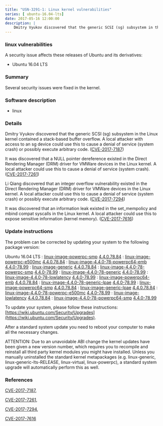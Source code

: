 ```yaml
---
title: "USN-3291-1: Linux kernel vulnerabilities"
series: [ ubuntu-16.04-lts]
date: 2017-05-16 12:00:00
description: |
    Dmitry Vyukov discovered that the generic SCSI (sg) subsystem in the Linux kernel contained a stack-based buffer overflow. A local attacker with access to an sg device could use this to cause a denial of service (system crash) or possibly execute arbitrary code. ([CVE-2017-7187](http://people.ubuntu.com/~ubuntu-security/cve/CVE-2017-7187))
--- 
```

 
### linux vulnerabilities

A security issue affects these releases of Ubuntu and its derivatives:

* Ubuntu 16.04 LTS

### Summary

Several security issues were fixed in the kernel. 

### Software description

* linux 

### Details

Dmitry Vyukov discovered that the generic SCSI (sg) subsystem in the Linux kernel contained a stack-based buffer overflow. A local attacker with access to an sg device could use this to cause a denial of service (system crash) or possibly execute arbitrary code. ([CVE-2017-7187](http://people.ubuntu.com/~ubuntu-security/cve/CVE-2017-7187))

It was discovered that a NULL pointer dereference existed in the Direct Rendering Manager (DRM) driver for VMWare devices in the Linux kernel. A local attacker could use this to cause a denial of service (system crash). ([CVE-2017-7261](http://people.ubuntu.com/~ubuntu-security/cve/CVE-2017-7261))

Li Qiang discovered that an integer overflow vulnerability existed in the Direct Rendering Manager (DRM) driver for VMWare devices in the Linux kernel. A local attacker could use this to cause a denial of service (system crash) or possibly execute arbitrary code. ([CVE-2017-7294](http://people.ubuntu.com/~ubuntu-security/cve/CVE-2017-7294))

It was discovered that an information leak existed in the set_mempolicy and mbind compat syscalls in the Linux kernel. A local attacker could use this to expose sensitive information (kernel memory). ([CVE-2017-7616](http://people.ubuntu.com/~ubuntu-security/cve/CVE-2017-7616)) 

### Update instructions

The problem can be corrected by updating your system to the following package version:

Ubuntu 16.04 LTS
 : [linux-image-powerpc-smp](https://launchpad.net/ubuntu/+source/linux) <span> [4.4.0.78.84](https://launchpad.net/ubuntu/+source/linux/4.4.0-78.99) </span> 
 : [linux-image-powerpc-e500mc](https://launchpad.net/ubuntu/+source/linux) <span> [4.4.0.78.84](https://launchpad.net/ubuntu/+source/linux/4.4.0-78.99) </span> 
 : [linux-image-4.4.0-78-powerpc64-emb](https://launchpad.net/ubuntu/+source/linux) <span> [4.4.0-78.99](https://launchpad.net/ubuntu/+source/linux/4.4.0-78.99) </span> 
 : [linux-image-generic](https://launchpad.net/ubuntu/+source/linux) <span> [4.4.0.78.84](https://launchpad.net/ubuntu/+source/linux/4.4.0-78.99) </span> 
 : [linux-image-4.4.0-78-powerpc-smp](https://launchpad.net/ubuntu/+source/linux) <span> [4.4.0-78.99](https://launchpad.net/ubuntu/+source/linux/4.4.0-78.99) </span> 
 : [linux-image-4.4.0-78-generic](https://launchpad.net/ubuntu/+source/linux) <span> [4.4.0-78.99](https://launchpad.net/ubuntu/+source/linux/4.4.0-78.99) </span> 
 : [linux-image-4.4.0-78-lowlatency](https://launchpad.net/ubuntu/+source/linux) <span> [4.4.0-78.99](https://launchpad.net/ubuntu/+source/linux/4.4.0-78.99) </span> 
 : [linux-image-powerpc64-emb](https://launchpad.net/ubuntu/+source/linux) <span> [4.4.0.78.84](https://launchpad.net/ubuntu/+source/linux/4.4.0-78.99) </span> 
 : [linux-image-4.4.0-78-generic-lpae](https://launchpad.net/ubuntu/+source/linux) <span> [4.4.0-78.99](https://launchpad.net/ubuntu/+source/linux/4.4.0-78.99) </span> 
 : [linux-image-powerpc64-smp](https://launchpad.net/ubuntu/+source/linux) <span> [4.4.0.78.84](https://launchpad.net/ubuntu/+source/linux/4.4.0-78.99) </span> 
 : [linux-image-generic-lpae](https://launchpad.net/ubuntu/+source/linux) <span> [4.4.0.78.84](https://launchpad.net/ubuntu/+source/linux/4.4.0-78.99) </span> 
 : [linux-image-4.4.0-78-powerpc-e500mc](https://launchpad.net/ubuntu/+source/linux) <span> [4.4.0-78.99](https://launchpad.net/ubuntu/+source/linux/4.4.0-78.99) </span> 
 : [linux-image-lowlatency](https://launchpad.net/ubuntu/+source/linux) <span> [4.4.0.78.84](https://launchpad.net/ubuntu/+source/linux/4.4.0-78.99) </span> 
 : [linux-image-4.4.0-78-powerpc64-smp](https://launchpad.net/ubuntu/+source/linux) <span> [4.4.0-78.99](https://launchpad.net/ubuntu/+source/linux/4.4.0-78.99) </span> 

To update your system, please follow these instructions: [https://wiki.ubuntu.com/Security/Upgrades](https://wiki.ubuntu.com/Security/Upgrades).

After a standard system update you need to reboot your computer to make all the necessary changes.

ATTENTION: Due to an unavoidable ABI change the kernel updates have been given a new version number, which requires you to recompile and reinstall all third party kernel modules you might have installed. Unless you manually uninstalled the standard kernel metapackages (e.g. linux-generic, linux-generic-lts-RELEASE, linux-virtual, linux-powerpc), a standard system upgrade will automatically perform this as well. 

### References

 [CVE-2017-7187](http://people.ubuntu.com/~ubuntu-security/cve/CVE-2017-7187), 

 [CVE-2017-7261](http://people.ubuntu.com/~ubuntu-security/cve/CVE-2017-7261), 

 [CVE-2017-7294](http://people.ubuntu.com/~ubuntu-security/cve/CVE-2017-7294), 

 [CVE-2017-7616](http://people.ubuntu.com/~ubuntu-security/cve/CVE-2017-7616)
 
